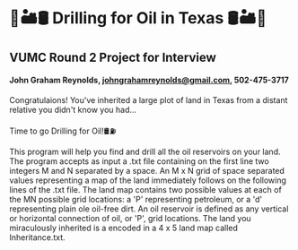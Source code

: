 # 🌵🏜️🛢️ Drilling for Oil in Texas 🛢️🏜️🌵
## VUMC Round 2 Project for Interview
#### John Graham Reynolds, johngrahamreynolds@gmail.com, 502-475-3717

Congratulaions! You've inherited a large plot of land in Texas from a distant relative you didn't know you had...

Time to go Drilling for Oil!🛢️⛽

This program will help you find and drill all the oil reservoirs on your land. The program accepts as input a .txt file containing on the first line two integers M and N separated by a space. An M x N grid of space separated values representing a map of the land immediately follows on the following lines of the .txt file. The land map contains two possible values at each of the MN possible grid locations: a 'P' representing petroleum, or a 'd' representing plain ole oil-free dirt. An oil reservoir is defined as any vertical or horizontal connection of oil, or 'P', grid locations. The land you miraculously inherited is a encoded in a 4 x 5 land map called Inheritance.txt. 
